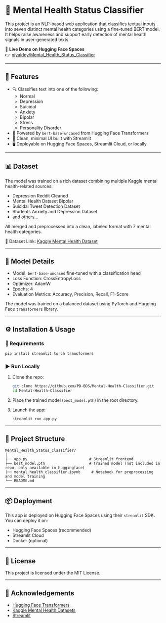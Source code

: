 # 🧠 Mental Health Status Classifier

This project is an NLP-based web application that classifies textual inputs into seven distinct mental health categories using a fine-tuned BERT model. It helps raise awareness and support early detection of mental health signals in user-generated texts.

🚀 **Live Demo on Hugging Face Spaces**  
👉 [piyaldey/Mental_Health_Status_Classifier](https://huggingface.co/spaces/piyaldey/Mental_Health_Status_Classifier)

---

## 🧩 Features

- 🔍 Classifies text into one of the following:
  - Normal
  - Depression
  - Suicidal
  - Anxiety
  - Bipolar
  - Stress
  - Personality Disorder
- 🧠 Powered by `bert-base-uncased` from Hugging Face Transformers
- 💬 Clean, minimal UI built with Streamlit
- 🖥️ Deployable on Hugging Face Spaces, Streamlit Cloud, or locally

---

## 📊 Dataset

The model was trained on a rich dataset combining multiple Kaggle mental health-related sources:

- Depression Reddit Cleaned
- Mental Health Dataset Bipolar
- Suicidal Tweet Detection Dataset
- Students Anxiety and Depression Dataset
- and others...

All merged and preprocessed into a clean, labeled format with 7 mental health categories.

📂 Dataset Link: [Kaggle Mental Health Dataset](https://www.kaggle.com/code/swarnabh31/nlp-bert-sentimentanalysis-mentalhealth)

---

## 🧠 Model Details

- Model: `bert-base-uncased` fine-tuned with a classification head
- Loss Function: CrossEntropyLoss
- Optimizer: AdamW
- Epochs: 4
- Evaluation Metrics: Accuracy, Precision, Recall, F1-Score

The model was trained on a balanced dataset using PyTorch and Hugging Face `transformers` library.

---

## ⚙️ Installation & Usage

### 🔧 Requirements

```bash
pip install streamlit torch transformers
```

### ▶️ Run Locally

1. Clone the repo:
    ```bash
    git clone https://github.com/PD-BDS/Mental-Health-Classifier.git
    cd Mental-Health-Classifier
    ```

2. Place the trained model (`best_model.pth`) in the root directory.

3. Launch the app:
    ```bash
    streamlit run app.py
    ```

---

## 📁 Project Structure

```
Mental_Health_Status_Classifier/
│
├── app.py                            # Streamlit frontend
├── best_model.pth                    # Trained model (not included in repo, only available in huggingface)
├── mental_health_classifier.ipynb     # Notebook for preprocessing and model training
└── README.md               
```

---

## 📦 Deployment

This app is deployed on Hugging Face Spaces using their `streamlit` SDK. You can deploy it on:

- Hugging Face Spaces (recommended)
- Streamlit Cloud
- Docker (optional)

---

## 📜 License

This project is licensed under the MIT License.

---

## 🙌 Acknowledgements

- [Hugging Face Transformers](https://huggingface.co/transformers/)
- [Kaggle Mental Health Datasets](https://www.kaggle.com)
- [Streamlit](https://streamlit.io/)

